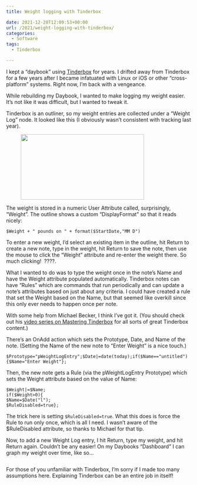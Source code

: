 ```yaml
---
title: Weight logging with Tinderbox

date: 2021-12-28T12:09:53+00:00
url: /2021/weight-logging-with-tinderbox/
categories:
  - Software
tags:
  - Tinderbox

---
```

I kept a &#8220;daybook&#8221; using [Tinderbox][1] for years. I drifted away from Tinderbox for a few years after I became infatuated with Linux or iOS or other &#8220;cross-platform&#8221; systems. Right now, I&#8217;m back with a vengeance.

While rebuilding my Daybook, I wanted to make logging my weight easier. It&#8217;s not like it was difficult, but I wanted to tweak it.

Tinderbox is an outliner, so my weight entries are collected under a &#8220;Weight Log&#8221; node. It looked like this (I obviously wasn&#8217;t consistent with tracking last year).<figure class="wp-block-image size-full">

<img loading="lazy" width="335" height="177" src="http://baty.net/wp-content/uploads/2021/12/CleanShot-2021-12-28-at-05.37.28.png" alt=""  /></figure> 

The weight is stored in a numeric User Attribute called, surprisingly, &#8220;Weight&#8221;. The outline shows a custom &#8220;DisplayFormat&#8221; so that it reads nicely:

`$Weight + " pounds on " + format($StartDate,"MM D")`

To enter a new weight, I&#8217;d select an existing item in the outline, hit Return to create a new note, type in the weight, hit Return to save the note, then use the mouse to click the &#8220;Weight&#8221; attribute and re-enter the weight there. So much clicking! &nbsp;????.

What I wanted to do was to type the weight once in the note&#8217;s Name and have the Weight attribute populated automatically. Tinderbox notes can have &#8220;Rules&#8221; which are commands that run periodically and can update a note&#8217;s attributes based on just about any criteria. I could have created a rule that set the Weight based on the Name, but that seemed like overkill since this only ever needs to happen once per note.

With some help from Michael Becker, I think I&#8217;ve got it. (You should check out his [video series on Mastering Tinderbox][2] for all sorts of great Tinderbox content.)

There&#8217;s an OnAdd action which sets the Prototype, Date, and Name of the note. (Setting the Name of the new note to &#8220;Enter Weight&#8221; is a nice touch.)

<pre class="wp-block-code"><code>$Prototype="pWeightLogEntry";$Date|=date(today);if($Name=="untitled"){$Name="Enter Weight"};</code></pre>

Then, the new note gets a Rule (via the pWeightLogEntry Prototype) which sets the Weight attribute based on the value of Name:

<pre class="wp-block-code"><code>$Weight|=$Name;
if($Weight&gt;0){
$Name=$Date("l");
$RuleDisabled=true};</code></pre>

The trick here is setting `$RuleDisabled=true`. What this does is force the Rule to run only once, which is all I need. I wasn&#8217;t aware of the $RuleDisabled attribute, so thanks to Michael for that tip.

Now, to add a new Weight Log entry, I hit Return, type my weight, and hit Return again. Couldn&#8217;t be any easier! On my Daybooks &#8220;Dashboard&#8221; I can graph my weight over time, like so&#8230;<figure class="wp-block-image size-large">

<img src="http://baty.net/wp-content/uploads/2021/12/weight-graph.png" alt=""  /></figure> 

For those of you unfamiliar with Tinderbox, I&#8217;m sorry if I made too many assumptions here. Explaining Tinderbox can be an entire job in itself!

 [1]: http://www.eastgate.com/Tinderbox/
 [2]: https://www.youtube.com/watch?v=AQCp8tVRJSg&list=PL6MVDtSfcKxd2XLpenMAd9H4VknDyn6oz